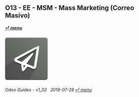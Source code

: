 ## O13 - EE - MSM - Mass Marketing (Correo Masivo)
#### [_&#x23CE; menu_](/en-uk/o13/ee/en-uk-o13-ee-guides-menu.md)  
### ![msm](/doc/img/mass_mailing.png) 
	
###### Odoo Guides - v1_02 &nbsp; 2019-07-28  [_&#x23CE; menu_](/en-uk/o13/ee/en-uk-o13-ee-guides-menu.md)  
